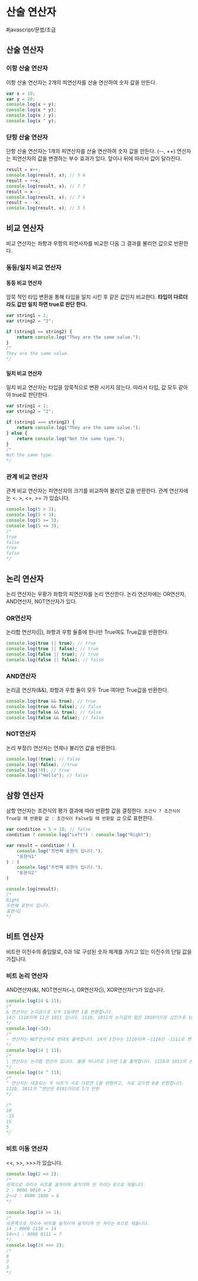 # 산술 연산자
#javascript/문법/초급

## 산술 연산자

### 이항 산술 연산자

이항 산술 연산자는 2개의 피연산자를 산술 연산하여 숫자 값을 만든다.

```javascript
var x = 10;
var y = 20;
console.log(x + y);
console.log(x * y);
console.log(x / y);
console.log(x ^ y);
```

### 단항 산술 연산자

단항 산술 연산자는 1개의 피연산자를 산술 연산하여 숫자 값을 만든다. (--, ++) 연산자는 피연산자의 값을 변경하는 부수 효과가 있다.
앞이나 뒤에 따라서 값이 달라진다.

```javascript
result = x++;
console.log(result, x); // 5 6
result = ++x;
console.log(result, x); // 7 7
result = x--;
console.log(result, x); // 7 6
result = --x;
console.log(result, x); // 5 5
```

## 비교 연산자
비교 연산자는 좌항과 우항의 피연사자를 비교한 다음 그 결과를 불리언 값으로 반환한다.

### 동등/일치 비교 연산자

#### 동등 비교 연산자

암묵 적인 타입 변환을 통해 타입을 일치 시킨 후 같은 값인지 비교한다. **타입이 다르더라도 값만 일치 하면 true로 판단 한다.**

```javascript
var string1 = 2;
var string2 = "2";

if (string1 == string2) {
    return console.log("They are the same value.");
}
/*
They are the same value.
*/
```

#### 일치 비교 연산자

일치 비교 연산자는 타입을 암묵적으로 변환 시키지 않는다. 따라서 타입, 값 모두 같아야 true로 판단한다.

```javascript
var string1 = 2;
var string2 = "2";

if (string1 === string2) {
    return console.log("They are the same value.");
} else {
    return console.log("Not the same type.");
}
/*
Not the same type.
*/
```

### 관계 비교 연산자

관계 비교 연산자는 피연산자의 크기를 비교하여 불리언 값을 반환한다. 관계 연산자에는 <. >, <=, >= 가 있습니다.

```javascript
console.log(5 > 3);
console.log(5 < 3);
console.log(5 >= 3);
console.log(5 <= 3);
/*
true
false
true
false
*/
```

## 논리 연산자
논리 연산자는 우황가 좌항의 피연산자를 논리 연산한다. 논리 연산자에는 OR연산자, AND연산자, NOT연산자가 있다.

### OR연산자
논리합 연산자(||), 좌항과 우항 둘중에 한나만 True여도 True값을 반환한다.
```javascript
console.log(true || true); // true
console.log(true || false); // true
console.log(false || true); // true
console.log(false || false); // false
```

### AND연산자
논리곱 연산자(&&), 좌항과 우항 둘이 모두 True 여야만 True값을 반환한다.
```javascript
console.log(true && true); // true
console.log(true && false); // false
console.log(false && true); // false
console.log(false && false); // false
```

### NOT연산자
논리 부정(!) 연산자는 언제나 불리언 값을 반환한다.
```javascript
console.log(!true); // false
console.log(!false); //true
console.log(!0); // true
console.log(!"Hello"); // false
```

## 삼항 연산자
삼항 연산자는 조건식의 평가 결과에 따라 반환할 값을 결정한다.
`조건식 ? 조건식이 True일 때 반환할 값 : 조건식이 False일 때 반환할 값` 으로 표현한다.
```javascript
var condition = 5 > 10; // false
condition ? console.log("Left") : console.log("Right");

var result = condition ? (
    console.log("첫번째 표현식 입니다."),
    "표현식1"
) : (
    console.log("두번째 표현식 입니다."),
    "표현식2"
)

console.log(result);
/*
Right
두번째 표현식 입니다.
표현식2
*/
```

## 비트 연산자
비트란 이진수의 줄임말로, 0과 1로 구성된 숫자 체계를 가지고 있는 이진수의 단일 값을 가집니다.

### 비트 논리 연산자
AND연산자(&), NOT연산자(~), OR연산자(|), XOR연산자(^)가 있습니다.
```javascript
console.log(14 & 11); 
/*
& 연산자는 논리곱으로 모두 1일때만 1을 반환합니다.
14는 1110이며 11은 1011 입니다. 1110, 1011의 논리곱의 합은 1010이므로 십진수로 10입니다.
*/
console.log(~14);
/*
~ 연산자는 NOT연산자로 반대로 출력합니다. 14의 2진수는 1110이며 ~1110은 -1111로 변환됩니다.
*/
console.log(14 | 11);
/*
| 연산자는 논리합 연산자 입니다. 둘중 하나라도 1이면 1을 출력합니다. 1110과 1011의 논리합은 1111이므로 15입니다.
*/
console.log(14 ^ 11);
/*
^ 연산자는 대응되는 두 비트가 서로 다르면 1을 반환하고, 서로 같으면 0을 반환합니다.
1110, 1011의 ^연산은 0101이므로 5가 반환
*/

/*
10
-15
15
5
*/
```

### 비트 이동 연산자
<<, >>, >>>가 있습니다.

```javascript
console.log(2 << 2);
/*
왼쪽으로 자리수 비트를 움직이며 움직이며 빈 자리는 0으로 채웁니다.
2 : 0000 0010 = 2
2<<2 : 0000 1000 = 8
*/
 
console.log(14 >> 1); 
/*
오른쪽으로 자리수 비트를 움직이며 움직이며 빈 자리는 0으로 채웁니다.
14 : 0000 1110 = 14
14>>1 : 0000 0111 = 7
*/ 
console.log(14 >>> 2);
/*
8
7
3
*/
```
